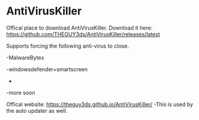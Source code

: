 # AntiVirusKiller
Offical place to download AntiVirusKiller.
Download it here: https://github.com/THEGUY3ds/AntiVirusKiller/releases/latest


Supports forcing the following anti-virus to close.


-MalwareBytes

-windowsdefender+smartscreen

-
-more soon

Offical website: https://theguy3ds.github.io/AntiVirusKiller/ -This is used by the auto updater as well.
